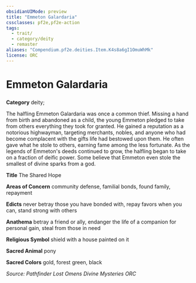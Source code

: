 ```yaml
---
obsidianUIMode: preview
title: "Emmeton Galardaria"
cssclasses: pf2e,pf2e-action
tags:
  - trait/
  - category/deity
  - remaster
aliases: "Compendium.pf2e.deities.Item.K4s8a6gI1OmuWhMk"
license: ORC
---
```

# Emmeton Galardaria

### 

**Category** deity; 




The halfling Emmeton Galardaria was once a common thief. Missing a hand from birth and abandoned as a child, the young Emmeton pledged to take from others everything they took for granted. He gained a reputation as a notorious highwayman, targeting merchants, nobles, and anyone who had become complacent with the gifts life had bestowed upon them. He often gave what he stole to others, earning fame among the less fortunate. As the legends of Emmeton's deeds continued to grow, the halfling began to take on a fraction of deific power. Some believe that Emmeton even stole the smallest of divine sparks from a god.

**Title** The Shared Hope

**Areas of Concern** community defense, familial bonds, found family, repayment

**Edicts** never betray those you have bonded with, repay favors when you can, stand strong with others

**Anathema** betray a friend or ally, endanger the life of a companion for personal gain, steal from those in need

**Religious Symbol** shield with a house painted on it

**Sacred Animal** pony

**Sacred Colors** gold, forest green, black

*Source: Pathfinder Lost Omens Divine Mysteries*
*ORC*